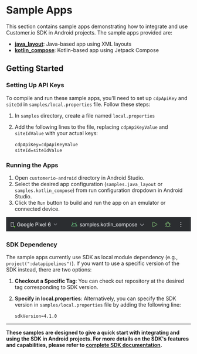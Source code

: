 # Sample Apps

This section contains sample apps demonstrating how to integrate and use Customer.io SDK in Android projects. The sample apps provided are:

- **[java_layout](java_layout)**: Java-based app using XML layouts
- **[kotlin_compose](kotlin_compose)**: Kotlin-based app using Jetpack Compose

## Getting Started

### Setting Up API Keys

To compile and run these sample apps, you'll need to set up `cdpApiKey` and `siteId` in `samples/local.properties` file. Follow these steps:

1. In `samples` directory, create a file named `local.properties`
2. Add the following lines to the file, replacing `cdpApiKeyValue` and `siteIdValue` with your actual keys:

    ```plaintext
    cdpApiKey=cdpApiKeyValue
    siteId=siteIdValue
    ```

### Running the Apps

1. Open `customerio-android` directory in Android Studio.
2. Select the desired app configuration (`samples.java_layout` or `samples.kotlin_compose`) from run configuration dropdown in Android Studio.
3. Click the `Run` button to build and run the app on an emulator or connected device.

![select sample app configuration in Android Studio](/misc/run_sample_app.png)

### SDK Dependency

The sample apps currently use SDK as local module dependency (e.g., `project(":datapipelines")`). If you want to use a specific version of the SDK instead, there are two options:

1. **Checkout a Specific Tag**: You can check out repository at the desired tag corresponding to SDK version.
2. **Specify in local.properties**: Alternatively, you can specify the SDK version in `samples/local.properties` file by adding the following line:

    ```plaintext
    sdkVersion=4.1.0
    ```

---

**These samples are designed to give a quick start with integrating and using the SDK in Android projects. For more details on the SDK's features and capabilities, please refer to [complete SDK documentation](https://customer.io/docs/sdk/android/).**
